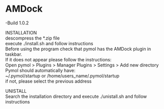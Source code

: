 # AMDock
-Build 1.0.2

INSTALLATION<br>
descompress the *.zip file<br>
execute ./install.sh and follow instructions<br>
Before using the program check that pymol has the AMDock plugin in taskbar.<br>
If it does not appear please follow the instructions:<br>
Open pymol > Plugins > Manager Plugins > Settings > Add new directory<br>
Pymol should automatically have:<br>
~/.pymol/startup or /home/users_name/.pymol/startup <br>
if not, please select the previous address<br>

UNISTALL<br>
Search the installation directory and execute ./unistall.sh and follow instructions<br>
